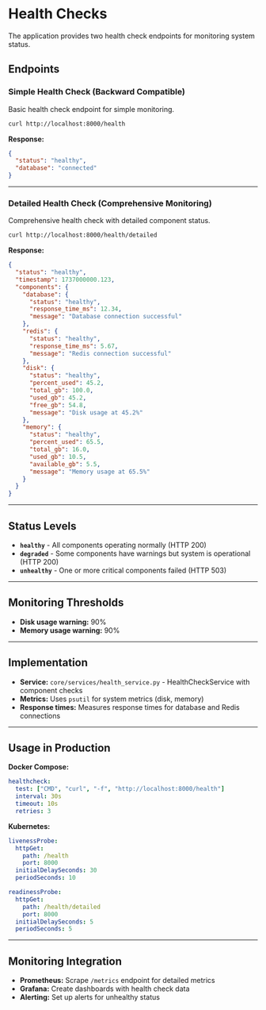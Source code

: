 # Health Checks

The application provides two health check endpoints for monitoring system status.

## Endpoints

### Simple Health Check (Backward Compatible)

Basic health check endpoint for simple monitoring.

```bash
curl http://localhost:8000/health
```

**Response:**
```json
{
  "status": "healthy",
  "database": "connected"
}
```

---

### Detailed Health Check (Comprehensive Monitoring)

Comprehensive health check with detailed component status.

```bash
curl http://localhost:8000/health/detailed
```

**Response:**
```json
{
  "status": "healthy",
  "timestamp": 1737000000.123,
  "components": {
    "database": {
      "status": "healthy",
      "response_time_ms": 12.34,
      "message": "Database connection successful"
    },
    "redis": {
      "status": "healthy",
      "response_time_ms": 5.67,
      "message": "Redis connection successful"
    },
    "disk": {
      "status": "healthy",
      "percent_used": 45.2,
      "total_gb": 100.0,
      "used_gb": 45.2,
      "free_gb": 54.8,
      "message": "Disk usage at 45.2%"
    },
    "memory": {
      "status": "healthy",
      "percent_used": 65.5,
      "total_gb": 16.0,
      "used_gb": 10.5,
      "available_gb": 5.5,
      "message": "Memory usage at 65.5%"
    }
  }
}
```

---

## Status Levels

- **`healthy`** - All components operating normally (HTTP 200)
- **`degraded`** - Some components have warnings but system is operational (HTTP 200)
- **`unhealthy`** - One or more critical components failed (HTTP 503)

---

## Monitoring Thresholds

- **Disk usage warning:** 90%
- **Memory usage warning:** 90%

---

## Implementation

- **Service:** `core/services/health_service.py` - HealthCheckService with component checks
- **Metrics:** Uses `psutil` for system metrics (disk, memory)
- **Response times:** Measures response times for database and Redis connections

---

## Usage in Production

**Docker Compose:**
```yaml
healthcheck:
  test: ["CMD", "curl", "-f", "http://localhost:8000/health"]
  interval: 30s
  timeout: 10s
  retries: 3
```

**Kubernetes:**
```yaml
livenessProbe:
  httpGet:
    path: /health
    port: 8000
  initialDelaySeconds: 30
  periodSeconds: 10

readinessProbe:
  httpGet:
    path: /health/detailed
    port: 8000
  initialDelaySeconds: 5
  periodSeconds: 5
```

---

## Monitoring Integration

- **Prometheus:** Scrape `/metrics` endpoint for detailed metrics
- **Grafana:** Create dashboards with health check data
- **Alerting:** Set up alerts for unhealthy status
